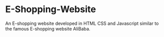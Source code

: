 # E-Shopping-Website
An E-shopping website developed in HTML CSS and Javascript similar to the famous E-shopping website AliBaba.
